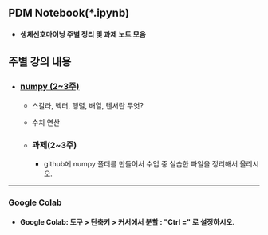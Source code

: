 ## PDM Notebook(*.ipynb)  
- #### 생체신호마이닝 주별 정리 및 과제 노트 모음  

## 주별 강의 내용
* ### [numpy (2~3주)](https://github.com/Redwoods/Py/tree/master/pdm2020/my-note/numpy)  
  - 스칼라, 벡터, 행렬, 배열, 텐서란 무엇?
  - 수치 연산
  
  - ### 과제(2~3주)  
    * github에 numpy 폴더를 만들어서 수업 중 실습한 파일을 정리해서 올리시오.
  
---
### Google Colab
- #### Google Colab: 도구 > 단축키 > 커서에서 분할 : "Ctrl =" 로 설정하시오.

